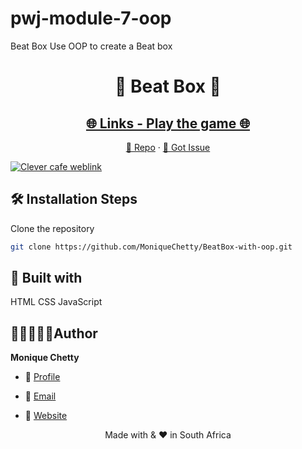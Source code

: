 # pwj-module-7-oop
Beat Box
Use OOP to create a Beat box
<p align="center">
  
</p>
<h1 align="center">🌟 Beat Box 🌟</h1>
<p align="center"><repo-desc></p>

<p align="center">
<a href="https://github.com/moniquechettty/BeatBox-with-oop/blob/master/LICENSE" title="License">


</a>

<!-- </p>
<!-- <p align="center"><img src="./assets/images/main.gif" alt="<repo-title>"/></p> -->

 <a href="https://moniquechetty-beatboxb.netlify.app/">
  <h2 align="center">🌐 Links - Play the game 🌐</h2></a>

<p align="center">
    <a href="https://github.com/MoniqueChetty/BeatBox-with-oop" title="<repo-title>">📂 Repo</a>
    ·
    <a href="https://github.com/MoniqueChetty/BeatBox-with-oop/issues/new/choose" title="🐛Report Bug/🎊Request Feature">🚀 Got Issue</a>
</p>

<a href="https://moniquechetty-beatboxb.netlify.app/">
<img src="https://monique-chetty-resume.vercel.app/_next/image?url=%2Fimages%2Fportfolio%2FBeatBox.JPG&w=1920&q=75" alt="Clever cafe weblink"/>
 </a>

## 🛠️ Installation Steps

Clone the repository

```Bash
git clone https://github.com/MoniqueChetty/BeatBox-with-oop.git
```

<!-- ## ❗ Available Commands -->

## 👷 Built with
   HTML CSS JavaScript

##  👩🏽‍💻👩🏽‍Author

**Monique Chetty**

- 🌌 [Profile](https://github.com/MoniqueChetty )

- 🏮 [Email](mailto:moniquechettyp@gmail.com?subject=Hi%20from%20<repo-email> "Hi!")

- 🦁 [Website](https://monique-chetty-resume.vercel.app/)


<p align="center">Made with <repo-lang> & ❤️ in South Africa</p>
